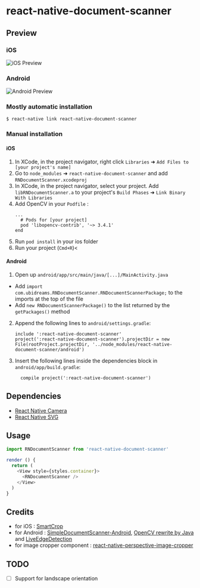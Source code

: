 # react-native-document-scanner

## Preview

### iOS

![iOS Preview](./ios.gif)


### Android
 
 ![Android Preview](./android.gif)

### Mostly automatic installation

`$ react-native link react-native-document-scanner`

### Manual installation

#### iOS

1. In XCode, in the project navigator, right click `Libraries` ➜ `Add Files to [your project's name]`
2. Go to `node_modules` ➜ `react-native-document-scanner` and add `RNDocumentScanner.xcodeproj`
3. In XCode, in the project navigator, select your project. Add `libRNDocumentScanner.a` to your project's `Build Phases` ➜ `Link Binary With Libraries`
4. Add OpenCV in your `Podfile` :
   ```
   ...
     # Pods for [your project]
     pod 'libopencv-contrib', '~> 3.4.1'
   end
   ```
5. Run `pod install` in your ios folder
6. Run your project (`Cmd+R`)<

#### Android

1. Open up `android/app/src/main/java/[...]/MainActivity.java`

- Add `import com.ubidreams.RNDocumentScanner.RNDocumentScannerPackage;` to the imports at the top of the file
- Add `new RNDocumentScannerPackage()` to the list returned by the `getPackages()` method

2. Append the following lines to `android/settings.gradle`:
   ```
   include ':react-native-document-scanner'
   project(':react-native-document-scanner').projectDir = new File(rootProject.projectDir, '../node_modules/react-native-document-scanner/android')
   ```
3. Insert the following lines inside the dependencies block in `android/app/build.gradle`:
   ```
     compile project(':react-native-document-scanner')
   ```

## Dependencies

- [React Native Camera](https://react-native-community.github.io/react-native-camera/docs/installation)
- [React Native SVG](https://github.com/react-native-community/react-native-svg#installation)

## Usage

```javascript
import RNDocumentScanner from 'react-native-document-scanner'

render () {
  return (
    <View style={styles.container}>
      <RNDocumentScanner />
    </View>
  )
}
```

## Credits

- for iOS : [SmartCrop](https://github.com/kronik/smartcrop)
- for Android : [SimpleDocumentScanner-Android](https://github.com/jbttn/SimpleDocumentScanner-Android), [OpenCV rewrite by Java](https://github.com/kongzaohui/OpenCV) and [LiveEdgeDetection](https://github.com/adityaarora1/LiveEdgeDetection)
- for image cropper component : [react-native-perspective-image-cropper](https://github.com/Michaelvilleneuve/react-native-perspective-image-cropper)

## TODO

- [ ] Support for landscape orientation
